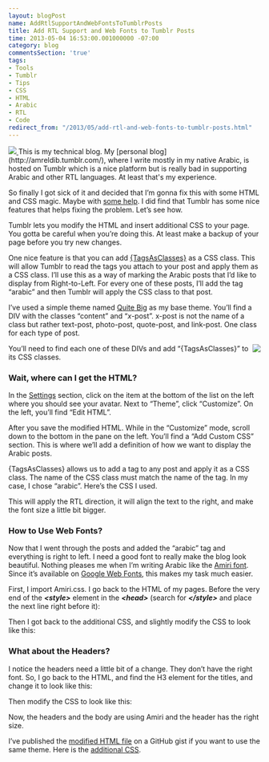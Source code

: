 ```yaml
---
layout: blogPost
name: AddRtlSupportAndWebFontsToTumblrPosts
title: Add RTL Support and Web Fonts to Tumblr Posts
time: 2013-05-04 16:53:00.001000000 -07:00
category: blog
commentsSection: 'true'
tags:
- Tools
- Tumblr
- Tips
- CSS
- HTML
- Arabic
- RTL
- Code
redirect_from: "/2013/05/add-rtl-and-web-fonts-to-tumblr-posts.html"
---
```

<a href="{{ site.imgFolder_blog }}{{ page.name }}/ArabicTumblr_thumb.png">
    <img class="imageOnRight" src="{{ site.imgFolder_blog }}{{ page.name }}/ArabicTumblr_thumb.png">
</a>
This is my technical blog. My [personal blog](http://amreldib.tumblr.com/), where I write mostly in my native Arabic, is hosted on Tumblr which is a nice platform but is really bad in supporting Arabic and other RTL languages. At least that's my experience.

 So finally I got sick of it and decided that I’m gonna fix this with some HTML and CSS magic. Maybe with [some help](http://rtl-this.com/tutorial/how-rtl-your-tumblr-theme). I did find that Tumblr has some nice features that helps fixing the problem. Let’s see how.

Tumblr lets you modify the HTML and insert additional CSS to your page. You gotta be careful when you’re doing this. At least make a backup of your page before you try new changes.

One nice feature is that you can add [{TagsAsClasses}](http://www.tumblr.com/docs/en/custom_themes) as a CSS class. This will allow Tumblr to read the tags you attach to your post and apply them as a CSS class. I’ll use this as a way of marking the Arabic posts that I’d like to display from Right-to-Left. For every one of these posts, I’ll add the tag “arabic” and then Tumblr will apply the CSS class to that post.

I’ve used a simple theme named [Quite Big](http://www.tumblr.com/theme/9601) as my base theme. You’ll find a DIV with the classes “content” and “_x_-post”. x-post is not the name of a class but rather text-post, photo-post, quote-post, and link-post. One class for each type of post.

<a href="{{ site.imgFolder_blog }}{{ page.name }}/TumblrPostsTypes_thumb.png"><img style="float: right" src="{{ site.imgFolder_blog }}{{ page.name }}/TumblrPostsTypes_thumb.png"></a>

You’ll need to find each one of these DIVs and add “{TagsAsClasses}” to its CSS classes.

<script src="https://gist.github.com/AmrEldib/5519226.js"></script>

###  Wait, where can I get the HTML?

In the [Settings](https://www.tumblr.com/settings) section, click on the item at the bottom of the list on the left where you should see your avatar. Next to “Theme”, click “Customize”.
On the left, you’ll find “Edit HTML”.

After you save the modified HTML. While in the “Customize” mode, scroll down to the bottom in the pane on the left. You’ll find a “Add Custom CSS” section. This is where we’ll add a definition of how we want to display the Arabic posts.

{TagsAsClasses} allows us to add a tag to any post and apply it as a CSS class. The name of the CSS class must match the name of the tag. In my case, I chose “arabic”. Here’s the CSS I used.

<script src="https://gist.github.com/AmrEldib/5519240.js"></script>

This will apply the RTL direction, it will align the text to the right, and make the font size a little bit bigger.

###  How to Use Web Fonts?

Now that I went through the posts and added the “arabic” tag and everything is right to left. I need a good font to really make the blog look beautiful. Nothing pleases me when I’m writing Arabic like the [Amiri font](http://sourceforge.net/projects/amiri/). Since it’s available on [Google Web Fonts](http://www.google.com/fonts/earlyaccess), this makes my task much easier.

First, I import Amiri.css. I go back to the HTML of my pages. Before the very end of the **_&lt;style&gt;_** element in the **_&lt;head&gt;_** (search for **_&lt;/style&gt;_** and place the next line right before it):

<script src="https://gist.github.com/AmrEldib/5519244.js"></script>

Then I got back to the additional CSS, and slightly modify the CSS to look like this:

<script src="https://gist.github.com/AmrEldib/5519246.js"></script>

###  What about the Headers?

I notice the headers need a little bit of a change. They don’t have the right font. So, I go back to the HTML, and find the H3 element for the titles, and change it to look like this:

<script src="https://gist.github.com/AmrEldib/5519249.js"></script>

Then modify the CSS to look like this:

<script src="https://gist.github.com/AmrEldib/5519196.js"></script>

Now, the headers and the body are using Amiri and the header has the right size.

I’ve published the [modified HTML file](https://gist.github.com/AmrEldib/5519192) on a GitHub gist if you want to use the same theme. Here is the [additional CSS](https://gist.github.com/AmrEldib/5519196). 